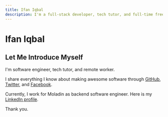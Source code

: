```yaml
---
title: Ifan Iqbal
description: I'm a full-stack developer, tech tutor, and full-time freelancer.
---
```


<profile-image></profile-image>

# Ifan Iqbal

## Let Me Introduce Myself

I'm software engineer, tech tutor, and remote worker.

I share everything I know about making awesome software through [GitHub](https://github.com/ifaniqbal), [Twitter](https://twitter.com/ifaniqbal), and [Facebook](https://www.facebook.com/ifaniqbal).

Currently, I work for Moladin as backend software engineer. Here is my [LinkedIn profile](https://www.linkedin.com/in/ifaniqbal/).

Thank you.